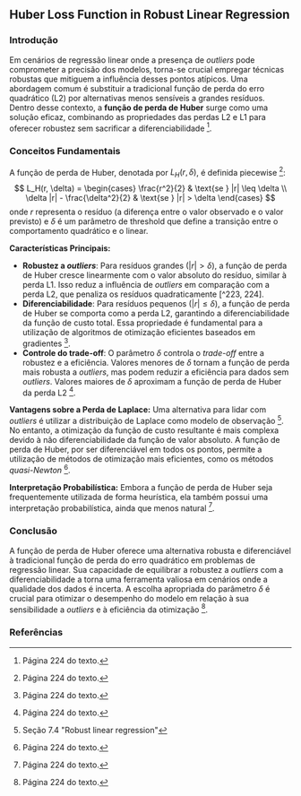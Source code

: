 ## Huber Loss Function in Robust Linear Regression

### Introdução
Em cenários de regressão linear onde a presença de *outliers* pode comprometer a precisão dos modelos, torna-se crucial empregar técnicas robustas que mitiguem a influência desses pontos atípicos. Uma abordagem comum é substituir a tradicional função de perda do erro quadrático (L2) por alternativas menos sensíveis a grandes resíduos. Dentro desse contexto, a **função de perda de Huber** surge como uma solução eficaz, combinando as propriedades das perdas L2 e L1 para oferecer robustez sem sacrificar a diferenciabilidade [^224].

### Conceitos Fundamentais
A função de perda de Huber, denotada por $L_H(r, \delta)$, é definida piecewise [^224]:
$$ L_H(r, \delta) = \begin{cases} \frac{r^2}{2} & \text{se } |r| \leq \delta \\ \delta |r| - \frac{\delta^2}{2} & \text{se } |r| > \delta \end{cases} $$
onde $r$ representa o resíduo (a diferença entre o valor observado e o valor previsto) e $\delta$ é um parâmetro de threshold que define a transição entre o comportamento quadrático e o linear.

**Características Principais:**
- **Robustez a *outliers***: Para resíduos grandes ($|r| > \delta$), a função de perda de Huber cresce linearmente com o valor absoluto do resíduo, similar à perda L1. Isso reduz a influência de *outliers* em comparação com a perda L2, que penaliza os resíduos quadraticamente [^223, 224].
- **Diferenciabilidade**: Para resíduos pequenos ($|r| \leq \delta$), a função de perda de Huber se comporta como a perda L2, garantindo a diferenciabilidade da função de custo total. Essa propriedade é fundamental para a utilização de algoritmos de otimização eficientes baseados em gradientes [^224].
- **Controle do trade-off**: O parâmetro $\delta$ controla o *trade-off* entre a robustez e a eficiência. Valores menores de $\delta$ tornam a função de perda mais robusta a *outliers*, mas podem reduzir a eficiência para dados sem *outliers*. Valores maiores de $\delta$ aproximam a função de perda de Huber da perda L2 [^224].

**Vantagens sobre a Perda de Laplace:** Uma alternativa para lidar com *outliers* é utilizar a distribuição de Laplace como modelo de observação [^223]. No entanto, a otimização da função de custo resultante é mais complexa devido à não diferenciabilidade da função de valor absoluto. A função de perda de Huber, por ser diferenciável em todos os pontos, permite a utilização de métodos de otimização mais eficientes, como os métodos *quasi-Newton* [^224].

**Interpretação Probabilística:** Embora a função de perda de Huber seja frequentemente utilizada de forma heurística, ela também possui uma interpretação probabilística, ainda que menos natural [^224].

### Conclusão
A função de perda de Huber oferece uma alternativa robusta e diferenciável à tradicional função de perda do erro quadrático em problemas de regressão linear. Sua capacidade de equilibrar a robustez a *outliers* com a diferenciabilidade a torna uma ferramenta valiosa em cenários onde a qualidade dos dados é incerta. A escolha apropriada do parâmetro $\delta$ é crucial para otimizar o desempenho do modelo em relação à sua sensibilidade a *outliers* e à eficiência da otimização [^224].

### Referências
[^223]: Seção 7.4 "Robust linear regression"
[^224]: Página 224 do texto.

<!-- END -->